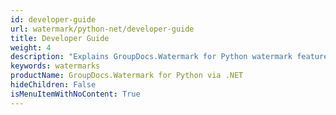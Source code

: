 ```yaml
---
id: developer-guide
url: watermark/python-net/developer-guide
title: Developer Guide
weight: 4
description: "Explains GroupDocs.Watermark for Python watermark features and shows how to add watermark in the documents"
keywords: watermarks
productName: GroupDocs.Watermark for Python via .NET
hideChildren: False
isMenuItemWithNoContent: True
---
```

